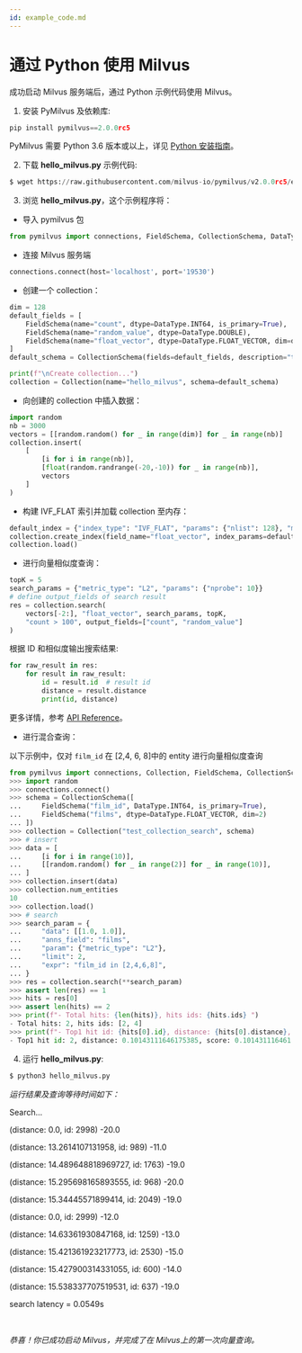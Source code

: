 ```yaml
---
id: example_code.md
---
```


# 通过 Python 使用 Milvus

成功启动 Milvus 服务端后，通过 Python 示例代码使用 Milvus。

1. 安装 PyMilvus 及依赖库:
```Python
pip install pymilvus==2.0.0rc5
```

<div class="alert note">
PyMilvus 需要 Python 3.6 版本或以上，详见 <a href="https://wiki.python.org/moin/BeginnersGuide/Download">Python 安装指南</a>。
</div>


2. 下载 **hello_milvus.py** 示例代码:
```Python
$ wget https://raw.githubusercontent.com/milvus-io/pymilvus/v2.0.0rc5/examples/hello_milvus.py
```
3. 浏览 **hello_milvus.py**，这个示例程序将：
- 导入 pymilvus 包
```Python
from pymilvus import connections, FieldSchema, CollectionSchema, DataType, Collection
```

- 连接 Milvus 服务端
```Python
connections.connect(host='localhost', port='19530')
```

- 创建一个 collection：
```Python
dim = 128
default_fields = [
    FieldSchema(name="count", dtype=DataType.INT64, is_primary=True),
    FieldSchema(name="random_value", dtype=DataType.DOUBLE),
    FieldSchema(name="float_vector", dtype=DataType.FLOAT_VECTOR, dim=dim)
]
default_schema = CollectionSchema(fields=default_fields, description="test collection")

print(f"\nCreate collection...")
collection = Collection(name="hello_milvus", schema=default_schema)
```
- 向创建的 collection 中插入数据：
```Python
import random
nb = 3000
vectors = [[random.random() for _ in range(dim)] for _ in range(nb)]
collection.insert(
    [
        [i for i in range(nb)],
        [float(random.randrange(-20,-10)) for _ in range(nb)],
        vectors
    ]
)
```
- 构建 IVF_FLAT 索引并加载 collection 至内存：
```Python
default_index = {"index_type": "IVF_FLAT", "params": {"nlist": 128}, "metric_type": "L2"}
collection.create_index(field_name="float_vector", index_params=default_index)
collection.load()
```

- 进行向量相似度查询：
```Python
topK = 5
search_params = {"metric_type": "L2", "params": {"nprobe": 10}}
# define output_fields of search result
res = collection.search(
    vectors[-2:], "float_vector", search_params, topK,
    "count > 100", output_fields=["count", "random_value"]
)
```

根据 ID 和相似度输出搜索结果:
```Python
for raw_result in res:
    for result in raw_result:
        id = result.id  # result id
        distance = result.distance
        print(id, distance)
```
更多详情，参考 [API Reference](/api-reference/pymilvus/2.0.0rc5/results.html)。

- 进行混合查询：
<div class="alert note">
以下示例中，仅对 <code>film_id</code> 在 [2,4, 6, 8]中的 entity 进行向量相似度查询
</div>

```Python
from pymilvus import connections, Collection, FieldSchema, CollectionSchema, DataType
>>> import random
>>> connections.connect()
>>> schema = CollectionSchema([
...     FieldSchema("film_id", DataType.INT64, is_primary=True),
...     FieldSchema("films", dtype=DataType.FLOAT_VECTOR, dim=2)
... ])
>>> collection = Collection("test_collection_search", schema)
>>> # insert
>>> data = [
...     [i for i in range(10)],
...     [[random.random() for _ in range(2)] for _ in range(10)],
... ]
>>> collection.insert(data)
>>> collection.num_entities
10
>>> collection.load()
>>> # search
>>> search_param = {
...     "data": [[1.0, 1.0]],
...     "anns_field": "films",
...     "param": {"metric_type": "L2"},
...     "limit": 2,
...     "expr": "film_id in [2,4,6,8]",
... }
>>> res = collection.search(**search_param)
>>> assert len(res) == 1
>>> hits = res[0]
>>> assert len(hits) == 2
>>> print(f"- Total hits: {len(hits)}, hits ids: {hits.ids} ")
- Total hits: 2, hits ids: [2, 4]
>>> print(f"- Top1 hit id: {hits[0].id}, distance: {hits[0].distance}, score: {hits[0].score} ")
- Top1 hit id: 2, distance: 0.10143111646175385, score: 0.101431116461
```

4. 运行 **hello_milvus.py**:
```Python
$ python3 hello_milvus.py
```
*运行结果及查询等待时间如下：*


<div class='result-bock'>
<p>Search...</p>
<p>(distance: 0.0, id: 2998) -20.0</p>
<p>(distance: 13.2614107131958, id: 989) -11.0</p>
<p>(distance: 14.489648818969727, id: 1763) -19.0</p>
<p>(distance: 15.295698165893555, id: 968) -20.0</p>
<p>(distance: 15.34445571899414, id: 2049) -19.0</p>
<p>(distance: 0.0, id: 2999) -12.0</p>
<p>(distance: 14.63361930847168, id: 1259) -13.0</p>
<p>(distance: 15.421361923217773, id: 2530) -15.0</p>
<p>(distance: 15.427900314331055, id: 600) -14.0</p>
<p>(distance: 15.538337707519531, id: 637) -19.0</p>
<p>search latency = 0.0549s</p>
</div>


<br/>


*恭喜！你已成功启动 Milvus，并完成了在 Milvus上的第一次向量查询。*
